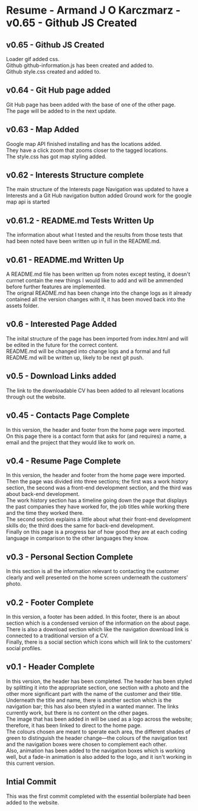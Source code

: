 # Resume - Armand J O Karczmarz - v0.65 - Github JS Created

## v0.65 - Github JS Created
Loader gif added css.\
Github github-information.js has been created and added to.\
Github style.css created and added to.

## v0.64 - Git Hub page added
Git Hub page has been added with the base of one of the other page.\
The page will be added to in the next update.

## v0.63 - Map Added
Google map API finished installing and has the locations added.\
They have a click zoom that zooms closer to the tagged locations.\
The style.css has got map styling added.

## v0.62 - Interests Structure complete
The main structure of the Interests page
Navigation was updated to have a Interests and a Git Hub navigation button added
Ground work for the google map api is started

## v0.61.2 - README.md Tests Written Up
The information about what I tested and the results from those tests that had been noted have been written up in full in the README.md.

## v0.61 - README.md Written Up
A README.md file has been written up from notes except testing, it doesn't currnet contain the new things I would like to add and 
will be ammended before further features are implemented.\
The orignal README.md has been change into the change logs as it already contained all the version changes with it, 
it has been moved back into the assets folder.

## v0.6 - Interested Page Added
The inital structure of the page has been imported from index.html and will be edited in the future for the correct content.\
README.md will be changed into change logs and a formal and full README.md will be written up, likely to be next git push.

## v0.5 - Download Links added
The link to the downloadable CV has been added to all relevant locations through out the website.

## v0.45 - Contacts Page Complete
In this version, the header and footer from the home page were imported.\
On this page there is a contact form that asks for (and requires) a name, a email and the project that they would like to work on.

## v0.4 - Resume Page Complete
In this version, the header and footer from the home page were imported.\
Then the page was divided into three sections; the first was a work history section, the second was a front-end development section, and the third was about back-end development.\
The work history section has a timeline going down the page that displays the past companies they have worked for, the job titles while working there and the time they worked there.\
The second section explains a little about what their front-end development skills do; the third does the same for back-end development.\
Finally on this page is a progress bar of how good they are at each coding language in comparison to the other languages they know.

## v0.3 - Personal Section Complete
In this section is all the information relevant to contacting the customer clearly and well presented on the home screen underneath the customers' photo.

## v0.2 - Footer Complete
In this version, a footer has been added.
In this footer, there is an about section which is a condensed version of the information on the about page.\
There is also a download section which like the navigation download link is connected to a traditional version of a CV.\
Finally, there is a social section which icons which will link to the customers' social profiles.

## v0.1 - Header Complete
In this version, the header has been completed. The header has been styled by splitting it into the appropriate section, one section with a photo and the other more significant part with the name of the customer and their title.\
Underneath the title and name, there is another section which is the navigation bar; this has also been styled in a wanted manner. The links currently work, but there is no content on the other pages.\
The image that has been added in will be used as a logo across the website; therefore, it has been linked to direct to the home page.\
The colours chosen are meant to sperate each area, the different shades of green to distinguish the header change—the colours of the navigation text and the navigation boxes were chosen to complement each other.\
Also, animation has been added to the navigation boxes which is working well, but a fade-in animation is also added to the logo, and it isn't working in this current version.

## Intial Commit
This was the first commit completed with the essential boilerplate had been added to the website.